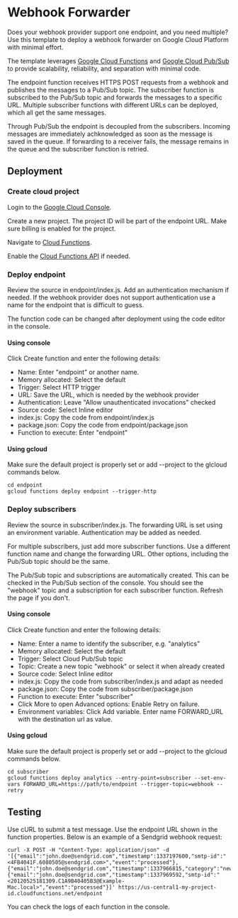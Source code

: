 # Webhook Forwarder

Does your webhook provider support one endpoint, and you need multiple? Use this template to deploy a webhook forwarder on Google Cloud Platform with minimal effort.

The template leverages [Google Cloud Functions](https://cloud.google.com/functions/docs/concepts/overview) and [Google Cloud Pub/Sub](https://cloud.google.com/pubsub/docs/overview) to provide scalability, reliability, and separation with minimal code.

The endpoint function receives HTTPS POST requests from a webhook and publishes the messages to a Pub/Sub topic. The subscriber function is subscribed to the Pub/Sub topic and forwards the messages to a specific URL. Multiple subscriber functions with different URLs can be deployed, which all get the same messages. 

Through Pub/Sub the endpoint is decoupled from the subscribers. Incoming messages are immediately achknowledged as soon as the message is saved in the queue. If forwarding to a receiver fails, the message remains in the queue and the subscriber function is retried. 

## Deployment

### Create cloud project

Login to the [Google Cloud Console](https://console.cloud.google.com/). 

Create a new project. The project ID will be part of the endpoint URL. Make sure billing is enabled for the project.

Navigate to [Cloud Functions](https://console.cloud.google.com/functions).

Enable the [Cloud Functions API](https://console.cloud.google.com/flows/enableapi?apiid=cloudfunctions) if needed.

### Deploy endpoint

Review the source in endpoint/index.js. Add an authentication mechanism if needed. If the webhook provider does not support authentication use a name for the endpoint that is difficult to guess.

The function code can be changed after deployment using the code editor in the console.

#### Using console

Click Create function and enter the following details:

* Name: Enter "endpoint" or another name.
* Memory allocated: Select the default
* Trigger: Select HTTP trigger
* URL: Save the URL, which is needed by the webhook provider
* Authentication: Leave "Allow unauthenticated invocations" checked
* Source code: Select Inline editor
* index.js: Copy the code from endpoint/index.js
* package.json: Copy the code from endpoint/package.json
* Function to execute: Enter "endpoint"

#### Using gcloud

Make sure the default project is properly set or add --project to the glcloud commands below.

    cd endpoint
    gcloud functions deploy endpoint --trigger-http

### Deploy subscribers

Review the source in subscriber/index.js. The forwarding URL is set using an environment variable. Authentication may be added as needed.

For multiple subscribers, just add more subscriber functions. Use a different function name and change the forwarding URL. Other options, including the Pub/Sub topic should be the same.

The Pub/Sub topic and subscriptions are automatically created. This can be checked in the Pub/Sub section of the console. You should see the "webhook" topic and a subscription for each subscriber function. Refresh the page if you don't.

#### Using console

Click Create function and enter the following details:

* Name: Enter a name to identify the subscriber, e.g. "analytics"
* Memory allocated: Select the default
* Trigger: Select Cloud Pub/Sub topic
* Topic: Create a new topic "webhook" or select it when already created
* Source code: Select Inline editor
* index.js: Copy the code from subscriber/index.js and adapt as needed
* package.json: Copy the code from subscriber/package.json
* Function to execute: Enter "subscriber"
* Click More to open Advanced options: Enable Retry on failure.
* Environment variables: Click Add variable. Enter name FORWARD_URL with the destination url as value. 

#### Using gcloud

Make sure the default project is properly set or add --project to the glcloud commands below.

    cd subscriber
    gcloud functions deploy analytics --entry-point=subscriber --set-env-vars FORWARD_URL=https://path/to/endpoint --trigger-topic=webhook --retry

## Testing

Use cURL to submit a test message. Use the endpoint URL shown in the function properties. Below is an example of a Sendgrid webhook request:

    curl -X POST -H "Content-Type: application/json" -d '[{"email":"john.doe@sendgrid.com","timestamp":1337197600,"smtp-id":"<4FB4041F.6080505@sendgrid.com>","event":"processed"},{"email":"john.doe@sendgrid.com","timestamp":1337966815,"category":"newuser","event":"click","url":"https://sendgrid.com"},{"email":"john.doe@sendgrid.com","timestamp":1337969592,"smtp-id":"<20120525181309.C1A9B40405B3@Example-Mac.local>","event":"processed"}]' https://us-central1-my-project-id.cloudfunctions.net/endpoint 

You can check the logs of each function in the console.
